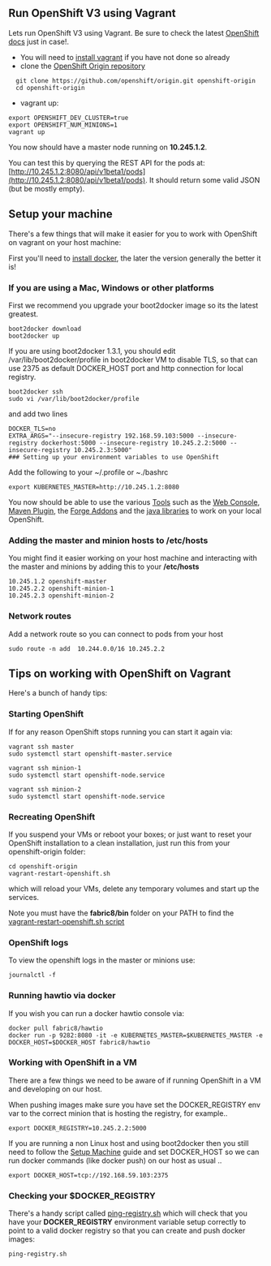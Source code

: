 ## Run OpenShift V3 using Vagrant

Lets run OpenShift V3 using Vagrant. Be sure to check the latest [OpenShift docs](https://github.com/openshift/origin/blob/master/CONTRIBUTING.adoc#develop-on-virtual-machine-using-vagrant) just in case!.

* You will need to [install vagrant](https://www.vagrantup.com/downloads.html) if you have not done so already
* clone the [OpenShift Origin repository](https://github.com/openshift/origin)

```
  git clone https://github.com/openshift/origin.git openshift-origin
  cd openshift-origin
```

* vagrant up:

```
export OPENSHIFT_DEV_CLUSTER=true
export OPENSHIFT_NUM_MINIONS=1
vagrant up
```

You now should have a master node running on **10.245.1.2**.

You can test this by querying the REST API for the pods at: [http://10.245.1.2:8080/api/v1beta1/pods](http://10.245.1.2:8080/api/v1beta1/pods). It should return some valid JSON (but be mostly empty).

## Setup your machine

There's a few things that will make it easier for you to work with OpenShift on vagrant on your host machine:

First you'll need to [install docker](https://docs.docker.com/installation/), the later the version generally the better it is!

### If you are using a Mac, Windows or other platforms

First we recommend you upgrade your boot2docker image so its the latest greatest.

    boot2docker download
    boot2docker up

If you are using boot2docker 1.3.1, you should edit /var/lib/boot2docker/profile in boot2docker VM to disable TLS, so that can use 2375 as default DOCKER_HOST port and http connection for local registry.

    boot2docker ssh
    sudo vi /var/lib/boot2docker/profile

and add two lines

    DOCKER_TLS=no
    EXTRA_ARGS="--insecure-registry 192.168.59.103:5000 --insecure-registry dockerhost:5000 --insecure-registry 10.245.2.2:5000 --insecure-registry 10.245.2.3:5000"
    ### Setting up your environment variables to use OpenShift

Add the following to your ~/.profile or ~./bashrc

    export KUBERNETES_MASTER=http://10.245.1.2:8080

You now should be able to use the various [Tools](http://fabric8.io/v2/tools.html) such as the [Web Console](console.html), [Maven Plugin](http://fabric8.io/v2/mavenPlugin.html), the [Forge Addons](http://fabric8.io/v2/forge.html) and the [java libraries](javaLibraries.html) to work on your local OpenShift.


### Adding the master and minion hosts to /etc/hosts

You might find it easier working on your host machine and interacting with the master and minions by adding this to your **/etc/hosts**

    10.245.1.2 openshift-master
    10.245.2.2 openshift-minion-1
    10.245.2.3 openshift-minion-2

### Network routes

Add a network route so you can connect to pods from your host

	sudo route -n add  10.244.0.0/16 10.245.2.2

## Tips on working with OpenShift on Vagrant

Here's a bunch of handy tips:

### Starting OpenShift

If for any reason OpenShift stops running you can start it again via:

    vagrant ssh master
    sudo systemctl start openshift-master.service

    vagrant ssh minion-1
    sudo systemctl start openshift-node.service

    vagrant ssh minion-2
    sudo systemctl start openshift-node.service

### Recreating OpenShift

If you suspend your VMs or reboot your boxes; or just want to reset your OpenShift installation to a clean installation, just run this from your openshift-origin folder:

    cd openshift-origin
    vagrant-restart-openshift.sh

which will reload your VMs, delete any temporary volumes and start up the services.

Note you must have the **fabric8/bin** folder on your PATH to find the [vagrant-restart-openshift.sh script](https://github.com/fabric8io/fabric8/blob/master/bin/vagrant-restart-openshift.sh)


### OpenShift logs

To view the openshift logs in the master or minions use:

    journalctl -f

### Running hawtio via docker

If you wish you can run a docker hawtio console via:

    docker pull fabric8/hawtio
    docker run -p 9282:8080 -it -e KUBERNETES_MASTER=$KUBERNETES_MASTER -e DOCKER_HOST=$DOCKER_HOST fabric8/hawtio

### Working with OpenShift in a VM

There are a few things we need to be aware of if running OpenShift in a VM and developing on our host.

When pushing images make sure you have set the DOCKER_REGISTRY env var to the correct minion that is hosting the registry, for example..

	export DOCKER_REGISTRY=10.245.2.2:5000

If you are running a non Linux host and using boot2docker then you still need to follow the [Setup Machine](setupMachine.md) guide and set DOCKER_HOST so we can run docker commands (like docker push) on our host as usual ..

	export DOCKER_HOST=tcp://192.168.59.103:2375

### Checking your $DOCKER_REGISTRY

There's a handy script called  [ping-registry.sh](https://github.com/fabric8io/fabric8/blob/master/bin/ping-registry.sh) which will check that you have your **DOCKER_REGISTRY** environment variable setup correctly to point to a valid docker registry so that you can create and push docker images:

    ping-registry.sh


